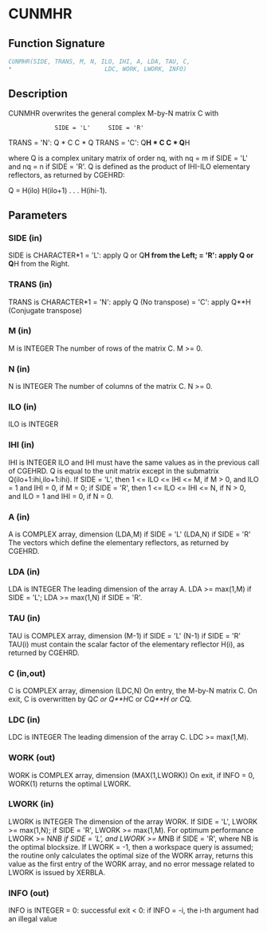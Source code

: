 # CUNMHR

## Function Signature

```fortran
CUNMHR(SIDE, TRANS, M, N, ILO, IHI, A, LDA, TAU, C,
*                          LDC, WORK, LWORK, INFO)
```

## Description


 CUNMHR overwrites the general complex M-by-N matrix C with

                 SIDE = 'L'     SIDE = 'R'
 TRANS = 'N':      Q * C          C * Q
 TRANS = 'C':      Q**H * C       C * Q**H

 where Q is a complex unitary matrix of order nq, with nq = m if
 SIDE = 'L' and nq = n if SIDE = 'R'. Q is defined as the product of
 IHI-ILO elementary reflectors, as returned by CGEHRD:

 Q = H(ilo) H(ilo+1) . . . H(ihi-1).

## Parameters

### SIDE (in)

SIDE is CHARACTER*1 = 'L': apply Q or Q**H from the Left; = 'R': apply Q or Q**H from the Right.

### TRANS (in)

TRANS is CHARACTER*1 = 'N': apply Q (No transpose) = 'C': apply Q**H (Conjugate transpose)

### M (in)

M is INTEGER The number of rows of the matrix C. M >= 0.

### N (in)

N is INTEGER The number of columns of the matrix C. N >= 0.

### ILO (in)

ILO is INTEGER

### IHI (in)

IHI is INTEGER ILO and IHI must have the same values as in the previous call of CGEHRD. Q is equal to the unit matrix except in the submatrix Q(ilo+1:ihi,ilo+1:ihi). If SIDE = 'L', then 1 <= ILO <= IHI <= M, if M > 0, and ILO = 1 and IHI = 0, if M = 0; if SIDE = 'R', then 1 <= ILO <= IHI <= N, if N > 0, and ILO = 1 and IHI = 0, if N = 0.

### A (in)

A is COMPLEX array, dimension (LDA,M) if SIDE = 'L' (LDA,N) if SIDE = 'R' The vectors which define the elementary reflectors, as returned by CGEHRD.

### LDA (in)

LDA is INTEGER The leading dimension of the array A. LDA >= max(1,M) if SIDE = 'L'; LDA >= max(1,N) if SIDE = 'R'.

### TAU (in)

TAU is COMPLEX array, dimension (M-1) if SIDE = 'L' (N-1) if SIDE = 'R' TAU(i) must contain the scalar factor of the elementary reflector H(i), as returned by CGEHRD.

### C (in,out)

C is COMPLEX array, dimension (LDC,N) On entry, the M-by-N matrix C. On exit, C is overwritten by Q*C or Q**H*C or C*Q**H or C*Q.

### LDC (in)

LDC is INTEGER The leading dimension of the array C. LDC >= max(1,M).

### WORK (out)

WORK is COMPLEX array, dimension (MAX(1,LWORK)) On exit, if INFO = 0, WORK(1) returns the optimal LWORK.

### LWORK (in)

LWORK is INTEGER The dimension of the array WORK. If SIDE = 'L', LWORK >= max(1,N); if SIDE = 'R', LWORK >= max(1,M). For optimum performance LWORK >= N*NB if SIDE = 'L', and LWORK >= M*NB if SIDE = 'R', where NB is the optimal blocksize. If LWORK = -1, then a workspace query is assumed; the routine only calculates the optimal size of the WORK array, returns this value as the first entry of the WORK array, and no error message related to LWORK is issued by XERBLA.

### INFO (out)

INFO is INTEGER = 0: successful exit < 0: if INFO = -i, the i-th argument had an illegal value

